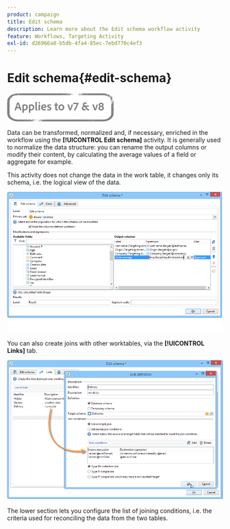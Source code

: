 ```yaml
---
product: campaign
title: Edit schema
description: Learn more about the Edit schema workflow activity
feature: Workflows, Targeting Activity
exl-id: d26966a8-b5db-4fa4-85ec-7ebd770c4ef3
---
```

# Edit schema{#edit-schema}

![](../../assets/common.svg)

Data can be transformed, normalized and, if necessary, enriched in the workflow using the **[!UICONTROL Edit schema]** activity. It is generally used to normalize the data structure: you can rename the output columns or modify their content, by calculating the average values of a field or aggregate for example.

This activity does not change the data in the work table, it changes only its schema, i.e. the logical view of the data.

![](assets/wf_manipulation_box.png)

You can also create joins with other worktables, via the **[!UICONTROL Links]** tab.

![](assets/wf_manipulation_box_link_tab.png)

The lower section lets you configure the list of joining conditions, i.e. the criteria used for reconciling the data from the two tables.
